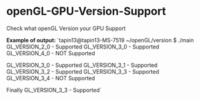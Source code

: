 # openGL-GPU-Version-Support
Check what openGL Version your GPU Support

**Example of output:**
`tapin13@tapin13-MS-7519 ~/openGL/version $ ./main 
GL_VERSION_2_0 - Supported
GL_VERSION_3_0 - Supported
GL_VERSION_4_0 - NOT Supported

GL_VERSION_3_0 - Supported
GL_VERSION_3_1 - Supported
GL_VERSION_3_2 - Supported
GL_VERSION_3_3 - Supported
GL_VERSION_3_4 - NOT Supported

Finally GL_VERSION_3_3 - Supported`